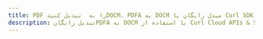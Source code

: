 ---title: PDF را به  تبدیل کنیدDOCM، PDFA به DOCM مبدل رایگان یا Curl SDKdescription: تبدیل رایگانPDFA به DOCM با استفاده از Curl Cloud APIs & SDK همچنین اسناد PDF را در Cloud ایجاد، ویرایش و رندر کنید.---